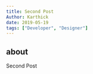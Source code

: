 ```yaml
---
title: Second Post
Author: Karthick
date: 2019-05-19
tags: ["Developer", "Designer"]
---
```


## about

Second Post
